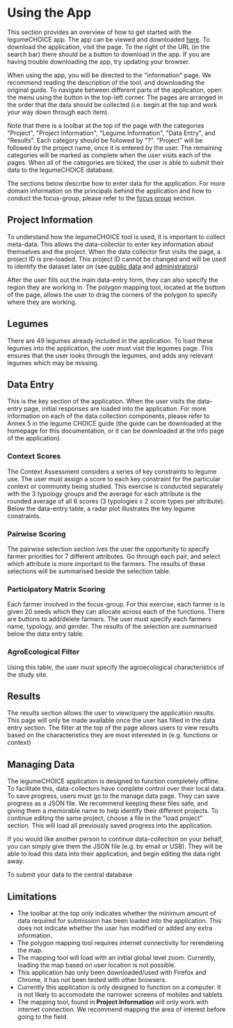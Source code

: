 # Using the App

This section provides an overview of how to get started with the legumeCHOICE app. The app can be viewed and downloaded [here](https://l-gorman.github.io/legume-choice-client/). To download the application, visit the page. To the right of the URL (in the search bar) there should be a button to download in the app. If you are having trouble downloading the app, try updating your browser.

When using the app, you will be directed to the "information" page. We recommend reading the description of the tool, and downloading the original guide. To navigate between different parts of the application, open the menu using the button in the top-left corner. The pages are arranged in the order that the data should be collected (i.e. begin at the top and work your way down through each item).

Note that there is a toolbar at the top of the page with the categories "Project", "Project Information", "Legume Information", "Data Entry", and "Results". Each category should be followed by "?". "Project" will be followed by the project name, once it is entered by the user. The remaining categories will be marked as complete when the user visits each of the pages. When all of the categories are ticked, the user is able to submit their data to the legumeCHOICE database.

The sections below describe how to enter data for the application. For more domain information on the principals behind the application and how to conduct the focus-group, please refer to the [focus group](focus-group) section.

## Project Information

To understand how the legumeCHOICE tool is used, it is important to collect meta-data. This allows the data-collector to enter key information about themselves and the project. When the data collector first visits the page, a project ID is pre-loaded. This project ID cannot be changed and will be used to identify the dataset later on (see [public data](public-data.md) and [administrators](administrators.md))

After the user fills out the main data-entry form, they can also specify the region they are working in. The polygon mapping tool, located at the bottom of the page, allows the user to drag the corners of the polygon to specify where they are working.

## Legumes

There are 49 legumes already included in the application. To load these legumes into the application, the user must visit the legumes page. This ensures that the user looks through the legumes, and adds any relevant legumes which may be missing.

## Data Entry

This is the key section of the application. When the user visits the data-entry page, initial responses are loaded into the application. For more information on each of the data collection components, please refer to Annex 5 in the legume CHOICE guide (the guide can be downloaded at the homepage for this documentation, or it can be downloaded at the info page of the application).

### Context Scores

The Context Assessment considers a series of key constraints to legume use. The user must assign a score to each key constraint for the particular context or community being studied. This exercise is conducted separately with the 3 typology groups and the average for each attribute is the rounded average of all 6 scores (3 typologies x 2 score types per attribute). Below the data-entry table, a radar plot illustrates the key legume constraints.

### Pairwise Scoring

The pairwise selection section ives the user the opportunity to specify farmer priorities for 7 different attributes. Go through each pair, and select which attribute is more important to the farmers. The results of these selections will be summarised beside the selection table.

### Participatory Matrix Scoring

Each farmer involved in the focus-group. For this exercise, each farmer is is given 20 seeds which they can allocate across each of the functions. There are buttons to add/delete farmers. The user must specify each farmers name, typology, and gender. The results of the selection are summarised below the data entry table.

### AgroEcological Filter

Using this table, the user must specify the agroecological characteristics of the study site.

## Results

The results section allows the user to view/query the application results. This page will only be made available once the user has filled in the data entry section. The filter at the top of the page allows users to view results based on the characteristics they are most interested in (e.g. functions or context)

## Managing Data

The legumeCHOICE application is designed to function completely offline. To facilitate this, data-collectors have complete control over their local data. To save progress, users must go to the manage data page. They can save progress as a JSON file. We recommend keeping these files safe, and giving them a memorable name to help identify their different projects. To continue editing the same project, choose a file in the "load project" section. This will load all previously saved progress into the application.

If you would like another person to continue data-collection on your behalf, you can simply give them the JSON file (e.g. by email or USB). They will be able to load this data into their application, and begin editing the data right away.

To submit your data to the central database

## Limitations

-   The toolbar at the top only indicates whether the minimum amount of data required for submission has been loaded into the application. This does not indicate whether the user has modified or added any extra information.
-   The polygon mapping tool requires internet connectivity for rerendering the map.
-   The mapping tool will load with an initial global level zoom. Currently, loading the map based on user location is not possible.
-   This application has only been downloaded/used with Firefox and Chrome, it has not been tested with other browsers.
-   Currently this application is only designed to function on a computer. It is not likely to accomodate the narrower screens of mobiles and tablets.
-   The mapping tool, found in **Project Information** will only work with internet connection. We recommend mapping the area of interest before going to the field.
